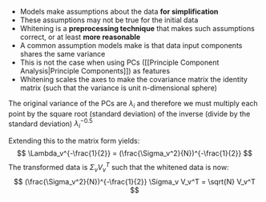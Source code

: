 - Models make assumptions about the data **for simplification**
- These assumptions may not be true for the initial data
- Whitening is a **preprocessing technique** that makes such assumptions correct, or at least **more reasonable**
- A common assumption models make is that data input components shares the same variance
- This is not the case when using PCs ([[Principle Component Analysis|Principle Components]]) as features
- Whitening scales the axes to make the covariance matrix the identity matrix (such that the variance is unit n-dimensional sphere)

The original variance of the PCs are $\lambda_i$ and therefore we must multiply each point by the square root (standard deviation) of the inverse (divide by the standard deviation) $\lambda_i^{-0.5}$ 

Extending this to the matrix form yields:
$$
\Lambda_v^{-\frac{1}{2}} = (\frac{\Sigma_v^2}{N})^{-\frac{1}{2}}
$$
The transformed data is $\Sigma_v V_v^T$ such that the whitened data is now:
$$
(\frac{\Sigma_v^2}{N})^{-\frac{1}{2}} \Sigma_v V_v^T = \sqrt{N} V_v^T
$$
